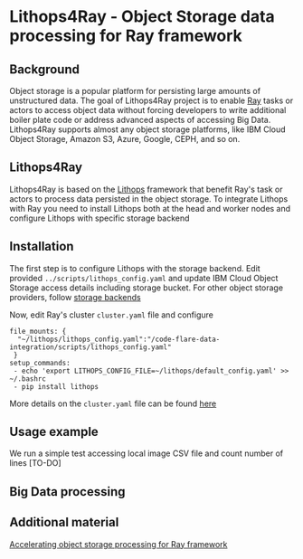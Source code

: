 # Lithops4Ray - Object Storage data processing for Ray framework

## Background

Object storage is a popular platform for persisting large amounts of unstructured data. The goal of 
Lithops4Ray project is to enable [Ray](https://ray.io) tasks or actors to access object data without forcing developers to write additional boiler plate code or address advanced aspects of accessing Big Data. Lithops4Ray supports almost any object storage platforms, like IBM Cloud Object Storage, Amazon S3, Azure, Google, CEPH, and so on.

## Lithops4Ray

Lithops4Ray is based on the [Lithops](http://lithops.cloud)  framework that benefit Ray's task or actors to process data persisted in  the object storage. To integrate Lithops with Ray you need to install Lithops both at the head and worker nodes and configure Lithops with specific storage backend


## Installation
The first step is to configure Lithops with the storage backend. Edit provided `../scripts/lithops_config.yaml` and update IBM Cloud Object Storage access details including storage bucket. For other object storage providers, follow [storage backends](https://github.com/lithops-cloud/lithops/blob/master/config/README.md#compute-and-storage-backends)

Now, edit Ray's cluster `cluster.yaml` file and configure

```
file_mounts: {
  "~/lithops/lithops_config.yaml":"/code-flare-data-integration/scripts/lithops_config.yaml" 
 }
setup_commands:
 - echo 'export LITHOPS_CONFIG_FILE=~/lithops/default_config.yaml' >> ~/.bashrc
 - pip install lithops
```
More details on the `cluster.yaml` file can be found [here](https://docs.ray.io/en/master/cluster/config.html)

## Usage example

We run a simple test accessing local image CSV file and count number of lines
[TO-DO]

## Big Data processing

## Additional material
[Accelerating object storage processing for Ray framework](https://medium.com/p/f581863c7662)

